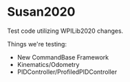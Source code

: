# Susan2020

Test code utilizing WPILib2020 changes.

Things we're testing:
* New CommandBase Framework
* Kinematics/Odometry
* PIDController/ProfiledPIDController
